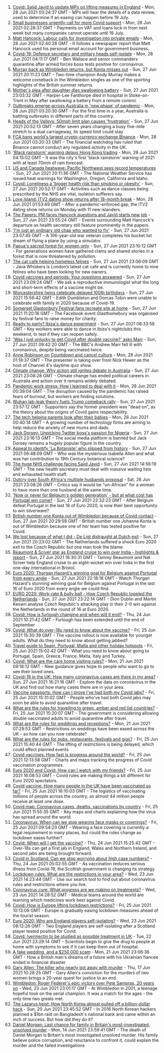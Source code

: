 1. [Covid: Sajid Javid to update MPs on lifting measures in England](https://www.bbc.co.uk/news/uk-57630553) - Mon, 28 Jun 2021 03:24:37 GMT - MPs will hear the details of a data review, used to determine if an easing can happen before 19 July.
2. [Small businesses urgently call for more Covid support](https://www.bbc.co.uk/news/business-57630349) - Mon, 28 Jun 2021 02:28:37 GMT - Payments on VAT and loans kick in from next week but many companies cannot operate until 19 July.
3. [Matt Hancock: Labour calls for investigation into private emails](https://www.bbc.co.uk/news/uk-57631547) - Mon, 28 Jun 2021 02:40:28 GMT - It follows a newspaper report that Matt Hancock used his personal email account for government business.
4. [Covid-19: Defence secretary and military heads self-isolate](https://www.bbc.co.uk/news/uk-57633381) - Mon, 28 Jun 2021 04:11:17 GMT - Ben Wallace and senior commanders quarantine after armed forces boss tests positive for coronavirus.
5. [Murray back as Wimbledon returns, but Konta misses out](https://www.bbc.co.uk/sport/tennis/57518478) - Sun, 27 Jun 2021 20:11:23 GMT - Two-time champion Andy Murray makes a welcome comeback in the Wimbledon singles as one of the sporting highlights of the British summer returns.
6. [Mother's plea after daughter dies swallowing battery](https://www.bbc.co.uk/news/uk-57614838) - Sun, 27 Jun 2021 23:03:32 GMT - Harper-Lee Fanthorpe died in hospital in Stoke-on-Trent in May after swallowing a battery from a remote control.
7. [Outbreaks emerge across Australia in 'new phase' of pandemic](https://www.bbc.co.uk/news/world-australia-57633457) - Mon, 28 Jun 2021 03:20:30 GMT - For the first time in a year, Australia is battling outbreaks in different parts of the country.
8. [Heads of the Valleys: 50mph limit plan causes 'frustration'](https://www.bbc.co.uk/news/uk-wales-57615167) - Sun, 27 Jun 2021 20:52:13 GMT - After seven years changing a busy five-mile stretch to a dual carriageway, its speed limit could stay
9. [FCA bans world's largest crypto-currency exchange Binance](https://www.bbc.co.uk/news/business-57632831) - Mon, 28 Jun 2021 03:20:33 GMT - The financial watchdog has ruled that Binance cannot conduct any regulated activity in the UK.
10. ['Black rainstorm' warning delays Hong Kong trading](https://www.bbc.co.uk/news/business-57633696) - Mon, 28 Jun 2021 04:15:02 GMT - It was the city's first 'black rainstorm' warning of 2021 with at least 70mm of rain forecast.
11. [US and Canada heatwave: Pacific Northwest sees record temperatures](https://www.bbc.co.uk/news/world-us-canada-57626173) - Sun, 27 Jun 2021 20:11:36 GMT - The National Weather Service has issued heat warnings for Washington, Oregon, California and Idaho.
12. [Covid: Loneliness a 'bigger health risk than smoking or obesity'](https://www.bbc.co.uk/news/uk-wales-57622710) - Sun, 27 Jun 2021 20:52:17 GMT - Activities such as dance classes being prescribed by the NHS are vital, isolation sufferers say.
13. [Love Island: ITV2 dating show returns after 18-month break](https://www.bbc.co.uk/news/entertainment-arts-57579114) - Mon, 28 Jun 2021 01:53:49 GMT - After a pandemic-enforced gap, the ITV2 dating show returns on Monday with 11 new islanders.
14. [The Papers: PM faces Hancock questions and Javid starts new job](https://www.bbc.co.uk/news/blogs-the-papers-57633366) - Sun, 27 Jun 2021 23:55:24 GMT - Events surrounding Matt Hancock's departure as health secretary still feature prominently in the papers.
15. ['I'm just an ordinary old chap who wanted to fly'](https://www.bbc.co.uk/news/uk-england-derbyshire-57600677) - Sun, 27 Jun 2021 23:07:45 GMT - A 106-year-old war veteran completes his bucket list dream of flying a plane by using a simulator.
16. [Papua's sacred forest for women only](https://www.bbc.co.uk/news/world-asia-57614836) - Sun, 27 Jun 2021 23:10:12 GMT - For generations women have gathered clams and shared stories in a forest that is now threatened by pollution.
17. [The cat cafe helping homeless felines](https://www.bbc.co.uk/news/uk-england-london-57599899) - Sun, 27 Jun 2021 23:06:09 GMT - Java Whiskers is London’s latest cat cafe and is currently home to nine felines who have been looking for new owners.
18. [Covid vaccines and periods: Your questions answered](https://www.bbc.co.uk/news/newsbeat-57616063) - Sun, 27 Jun 2021 23:09:24 GMT - We ask a reproductive immunologist what the long and short-term effects of a vaccine might be.
19. [Worcestershire twins celebrate delayed 100th birthdays](https://www.bbc.co.uk/news/uk-england-hereford-worcester-57631022) - Sun, 27 Jun 2021 15:56:42 GMT - Edith Dumbleton and Dorcas Tobin were unable to celebrate with family in 2020 because of Covid-19.
20. [Somerset Glastonbury Festival fans recreate site at home](https://www.bbc.co.uk/news/uk-england-somerset-57628893) - Sun, 27 Jun 2021 11:20:18 GMT - The Facebook event Glasthomebury was organised by festival fans to raise money for charity.
21. [Ready to party? Ibiza's dance experiment](https://www.bbc.co.uk/news/world-europe-57614377) - Sun, 27 Jun 2021 08:33:58 GMT - Key workers were able to dance in Ibiza's nightclubs this weekend, to test if they can reopen safely.
22. ['Was I just unlucky to get Covid after double vaccine?' asks Marr](https://www.bbc.co.uk/news/uk-57628287) - Sun, 27 Jun 2021 09:42:20 GMT - The BBC's Andrew Marr fell ill with coronavirus, despite being vaccinated twice.
23. [Anne Robinson on Countdown and cancel culture](https://www.bbc.co.uk/news/entertainment-arts-57528700) - Mon, 28 Jun 2021 01:18:37 GMT - The presenter is taking over from Nick Hewer as the host of Channel 4's daytime quiz show.
24. [Climate change: Why action still ignites debate in Australia](https://www.bbc.co.uk/news/world-australia-57606398) - Sun, 27 Jun 2021 23:08:28 GMT - Climate change has ended political careers in Australia and action over it remains widely debated.
25. [Pandemic work stress: How I learned to deal with it](https://www.bbc.co.uk/news/business-57572011) - Mon, 28 Jun 2021 00:39:04 GMT - The disruption caused by the pandemic has raised fears of burnout, but workers are finding solutions.
26. [Wuhan lab-leak theory fuels Trump comeback rally](https://www.bbc.co.uk/news/world-us-canada-57616323) - Sun, 27 Jun 2021 23:57:12 GMT - Supporters say the former president was "dead on", as the theory about the origins of Covid gains respectability.
27. [The tech helping parents look after their babies](https://www.bbc.co.uk/news/business-57581501) - Mon, 28 Jun 2021 00:40:14 GMT - A growing number of technology firms are aiming to help reduce the anxiety of new mums and dads.
28. [Jack Dorsey: Unpicking Twitter boss's passion for Nigeria](https://www.bbc.co.uk/news/world-africa-57568370) - Sun, 27 Jun 2021 23:16:13 GMT - The social media platform is banned but Jack Dorsey remains a hugely popular figure in the country.
29. [Appeal to identify 'La Botaniste' who slipped from history](https://www.bbc.co.uk/news/science-environment-57601841) - Sun, 27 Jun 2021 06:48:09 GMT - Who was the mysterious Isabella Allen and what was her contribution to 19th Century botanical science?
30. [The huge NHS challenge facing Sajid Javid](https://www.bbc.co.uk/news/health-57628533) - Sun, 27 Jun 2021 14:56:19 GMT - The new health secretary must deal with massive waiting lists and exhausted health staff.
31. [Outcry over South Africa's multiple husbands proposal](https://www.bbc.co.uk/news/world-africa-57548646) - Sat, 26 Jun 2021 23:08:26 GMT - Critics say it would be "un-African" for a woman to have more than one husband at the same time.
32. ['Now or never for Belgium's golden generation' - but at what cost has Portugal win come?](https://www.bbc.co.uk/sport/football/57633226) - Sun, 27 Jun 2021 22:32:23 GMT - After Belgium defeat Portugal in the last 16 of Euro 2020, is now their best opportunity to win silverware?
33. [British number one Konta out of Wimbledon because of Covid contact](https://www.bbc.co.uk/sport/tennis/57632878) - Sun, 27 Jun 2021 20:29:58 GMT - British number one Johanna Konta is out of Wimbledon because one of her team has tested positive for Covid.
34. [We lost because of what I did - De Ligt distraught at Dutch exit](https://www.bbc.co.uk/sport/football/57632560) - Sun, 27 Jun 2021 20:23:02 GMT - The Netherlands suffered a shock Euro 2020 exit to the Czech Republic but one man took the blame.
35. [Beaumont & Sciver star as England cruise to win over India - highlights & report](https://www.bbc.co.uk/sport/cricket/57629552) - Sun, 27 Jun 2021 16:30:31 GMT - Tammy Beaumont and Nat Sciver help England cruise to an eight-wicket win over India in the first one-day international in Bristol.
36. [Euro 2020: Thorgan Hazard's winning goal for Belgium against Portugal from every angle](https://www.bbc.co.uk/sport/av/football/57631865) - Sun, 27 Jun 2021 22:18:18 GMT - Watch Thorgan Hazard's stunning winning goal for Belgium against Portugal in the last 16 of Euro 2020 from every angle we could find.
37. [EURO 2020: Work-rate & bully ball - How Czech Republic toppled the Netherlands](https://www.bbc.co.uk/sport/av/football/57633416) - Sun, 27 Jun 2021 23:22:14 GMT - Dion Dublin and Martin Keown analyse Czech Republic's attacking play in their 2-0 win against the Netherlands in the round of 16 at Euro 2020.
38. [Covid: How is furlough changing and when will it end?](https://www.bbc.co.uk/news/explainers-52135342) - Thu, 24 Jun 2021 10:21:42 GMT - Furlough has been extended until the end of September
39. [Covid: What do over-18s need to know about the vaccine?](https://www.bbc.co.uk/news/health-57273875) - Fri, 25 Jun 2021 15:30:39 GMT - The vaccine rollout is now available for younger adults. What do they need to know about getting jabbed?
40. [Travel guide to Spain, Portugal, Malta and other holiday hotspots](https://www.bbc.co.uk/news/explainers-56997931) - Fri, 25 Jun 2021 15:02:42 GMT - What you need to know about going to Portugal, Spain, Greece, France, Malta, Italy and Turkey.
41. [Covid: What are the care home visiting rules?](https://www.bbc.co.uk/news/explainers-53503712) - Mon, 21 Jun 2021 09:18:12 GMT - New guidance gives hope to people who want to go to see their loved ones.
42. [Covid-19 in the UK: How many coronavirus cases are there in my area?](https://www.bbc.co.uk/news/uk-51768274) - Sun, 27 Jun 2021 16:21:16 GMT - Explore the data on coronavirus in the UK and find out how many cases there are in your area.
43. [Vaccine passports: How can I prove I've had both my Covid jabs?](https://www.bbc.co.uk/news/explainers-55718553) - Fri, 25 Jun 2021 15:31:02 GMT - People who've had both Covid jabs may soon be able to avoid quarantine after travel.
44. [What are the rules for travelling to green, amber and red list countries?](https://www.bbc.co.uk/news/explainers-52544307) - Fri, 25 Jun 2021 15:20:07 GMT - The government is considering allowing double vaccinated adults to avoid quarantine after travel.
45. [What are the rules for weddings and receptions?](https://www.bbc.co.uk/news/explainers-52811509) - Mon, 21 Jun 2021 07:29:53 GMT - Restrictions on weddings have been eased across the UK - so how can you now celebrate?
46. [What are the rules for pubs, restaurants, festivals and gigs?](https://www.bbc.co.uk/news/business-52977388) - Fri, 25 Jun 2021 15:40:44 GMT - The lifting of restrictions is being delayed, which could affect planned events
47. [Covid vaccines: How fast is progress around the world?](https://www.bbc.co.uk/news/world-56237778) - Fri, 25 Jun 2021 12:13:58 GMT - Charts and maps tracking the progress of Covid vaccination programmes.
48. [Euro 2020 and Covid: How can I watch with my friends?](https://www.bbc.co.uk/news/uk-57386719) - Fri, 25 Jun 2021 16:08:53 GMT - Covid rules are making things a bit different for Euro 2020 spectators.
49. [Covid vaccine: How many people in the UK have been vaccinated so far?](https://www.bbc.co.uk/news/health-55274833) - Fri, 25 Jun 2021 16:10:03 GMT - The logistics of vaccinating millions of people across the country, as almost 44 million people receive at least one dose.
50. [Covid map: Coronavirus cases, deaths, vaccinations by country](https://www.bbc.co.uk/news/world-51235105) - Fri, 25 Jun 2021 11:55:35 GMT - Key maps and charts explaining how the virus has spread around the world.
51. [Coronavirus: When can we stop wearing face masks or coverings?](https://www.bbc.co.uk/news/health-51205344) - Fri, 25 Jun 2021 09:54:23 GMT - Wearing a face covering is currently a legal requirement in many places, but could the rules change as lockdown eases further?
52. [Covid: When will I get the vaccine?](https://www.bbc.co.uk/news/health-55045639) - Thu, 24 Jun 2021 15:25:42 GMT - Over-18s can get a first jab in England, Wales and Northern Ireland, and second jabs are being brought forward.
53. [Covid in Scotland: Can we stop worrying about high case numbers?](https://www.bbc.co.uk/news/uk-scotland-57581952) - Thu, 24 Jun 2021 05:02:55 GMT - As vaccination reduces serious illness from Covid-19, the Scottish government is changing its strategy.
54. [Lockdown rules: What are the restrictions in your area?](https://www.bbc.co.uk/news/uk-54373904) - Wed, 23 Jun 2021 14:23:44 GMT - Use our search tool to find out about coronavirus rules and restrictions where you live.
55. [Coronavirus cure: What progress are we making on treatments?](https://www.bbc.co.uk/news/health-52354520) - Wed, 23 Jun 2021 14:28:52 GMT - Medical teams around the world are learning which medicines work best against Covid.
56. [Covid: How is Europe lifting lockdown restrictions?](https://www.bbc.co.uk/news/explainers-53640249) - Fri, 25 Jun 2021 10:13:09 GMT - Europe is gradually easing lockdown measures ahead of the tourist season.
57. [Euro 2020: Why are England players self-isolating?](https://www.bbc.co.uk/news/explainers-57568450) - Wed, 23 Jun 2021 08:12:26 GMT - Two England players are self-isolating after a Scotland player tested positive for Covid.
58. [Covid: Ivermectin to be studied as possible treatment in UK](https://www.bbc.co.uk/news/health-57570377) - Tue, 22 Jun 2021 23:29:14 GMT - Scientists begin to give the drug to people at home with symptoms to see if it can keep them out of hospital.
59. [A fake wedding, and a $250,000 scam](https://www.bbc.co.uk/news/world-europe-57358241) - Mon, 21 Jun 2021 23:06:36 GMT - How a British man's dreams of a future with his Ukrainian fiancee ended in financial disaster.
60. [Gary Allen: The killer who nearly got away with murder](https://www.bbc.co.uk/news/uk-england-57331321) - Thu, 17 Jun 2021 10:28:25 GMT - Gary Allen's conviction for the murders of two women brings a 20-year quest for justice to an end.
61. [Wimbledon: Roger Federer's epic victory over Pete Sampras, 20 years on](https://www.bbc.co.uk/sport/tennis/57514035) - Wed, 23 Jun 2021 23:01:17 GMT - At Wimbledon in 2001, a teenage hopeful took on the serial champion. It was a match for the ages - the only time two greats met.
62. [The Lazarus heist: How North Korea almost pulled off a billion-dollar hack](https://www.bbc.co.uk/news/stories-57520169) - Sun, 20 Jun 2021 23:45:52 GMT - In 2016 North Korean hackers planned a $1bn raid on Bangladesh's national bank and came within an inch of success. But how did they do it?
63. [Daniel Morgan: Last chance for family in Britain's most-investigated, unsolved murder](https://www.bbc.co.uk/news/uk-57073302) - Mon, 14 Jun 2021 23:59:41 GMT - The death of Daniel Morgan is Britain's most investigated unsolved murder. His family believe police corruption, and reluctance to confront it, could explain the murder and the failed investigations
